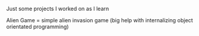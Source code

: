 Just some projects I worked on as I learn

Alien Game = simple alien invasion game (big help with internalizing object orientated programming)

